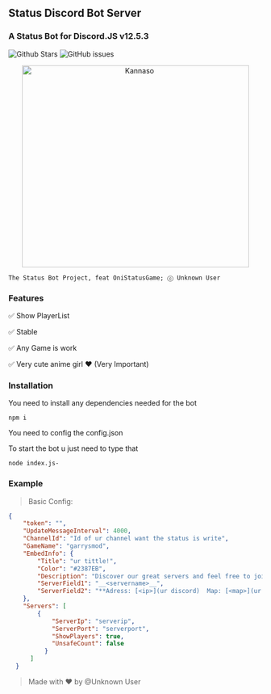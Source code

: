 ## Status Discord Bot Server
### A Status Bot for Discord.JS v12.5.3
![Github Stars](https://img.shields.io/github/stars/Unknown-user-dev/Status-Discord-Bot-For-Server?style=flat-square)
![GitHub issues](https://img.shields.io/github/issues-raw/Unknown-user-dev/Status-Discord-Bot-For-Server?style=flat-square)


<p align="center">
  <img width="450" height="400" alt="Kannaso" src="https://i.imgur.com/azkZ9Ga.jpg"></img>
</p>

```
The Status Bot Project, feat OniStatusGame; ⓒ Unknown User
```

### Features

✅ Show PlayerList

✅ Stable

✅ Any Game is work

✅ Very cute anime girl ❤ (Very Important)

### Installation

You need to install any dependencies needed for the bot
```
npm i 
```
You need to config the config.json

To start the bot u just need to type that
```
node index.js-
```

### Example

> Basic Config:

```json
{
    "token": "",
    "UpdateMessageInterval": 4000,
    "ChannelId": "Id of ur channel want the status is write",
    "GameName": "garrysmod",
    "EmbedInfo": {
        "Title": "ur tittle!",
        "Color": "#2387EB",
        "Description": "Discover our great servers and feel free to join us. !\n\n**Total players:** <players>/<maxplayers>",
        "ServerField1": "__<servername>__",
        "ServerField2": "**Adress: [<ip>](ur discord)  Map: [<map>](ur discord)  Player: [<players>/<maxplayers>](ur discord)**"
    },
    "Servers": [
        {
            "ServerIp": "serverip",
            "ServerPort": "serverport",
            "ShowPlayers": true,
            "UnsafeCount": false
          }
      ]
  }

```

> Made with ❤ by @Unknown User
